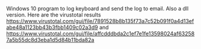 Windows 10 program to log keyboard and send the log to email. Also a dll version. Here are the virustotal results https://www.virustotal.com/gui/file/7891528b8b135f73a7c52b091f0a4d13efabe48a1123bb43b3fbb1409c02a3d9 and https://www.virustotal.com/gui/file/affcdddbda2c1ef7e1fe13598024af632587a5b55dc8d3eba1d5d84b11bda82a

